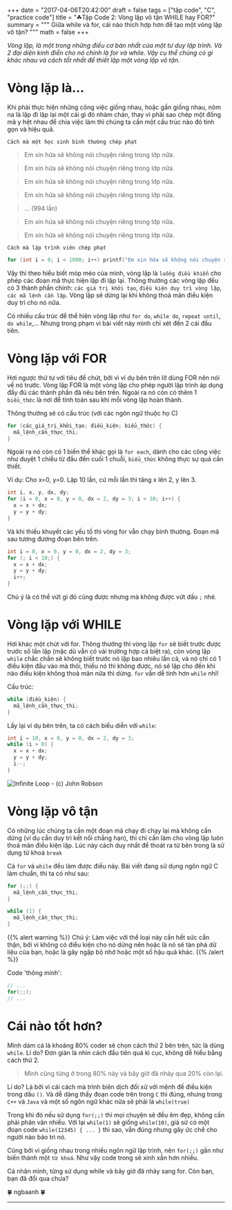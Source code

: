 +++
date = "2017-04-06T20:42:00"
draft = false
tags = ["tập code", "C", "practice code"]
title = "☘Tập Code 2: Vòng lặp vô tận WHILE hay FOR?"
summary = """
Giữa while và for, cái nào thích hợp hơn để tạo một vòng lặp vô tận?
"""
math = false
+++

*Vòng lặp, là một trong những điều cơ bản nhất của một tư duy lập trình. Và 2 đại diện kinh điển cho nó chính là for và while. Vậy cụ thể chúng có gì khác nhau và cách tốt nhất để thiết lập một vòng lặp vô tận.*


# Vòng lặp là...

Khi phải thực hiện những công việc giống nhau, hoặc gần giống nhau, nôm na là lặp đi lặp lại một cái gì đó nhàm chán, thay vì phải sao chép một đống mã y hệt nhau để chia việc làm thì chúng ta cần một cấu trúc nào đó tinh gọn và hiệu quả.

`Cách mà một học sinh bình thường chép phạt`

> Em xin hứa sẽ không nói chuyện riêng trong lớp nữa.

> Em xin hứa sẽ không nói chuyện riêng trong lớp nữa.

> Em xin hứa sẽ không nói chuyện riêng trong lớp nữa.

> Em xin hứa sẽ không nói chuyện riêng trong lớp nữa.

> ... (994 lần)

> Em xin hứa sẽ không nói chuyện riêng trong lớp nữa.

> Em xin hứa sẽ không nói chuyện riêng trong lớp nữa.

`Cách mà lập trình viên chép phạt`

```c
for (int i = 0; i < 1000; i++) printf("Em xin hứa sẽ không nói chuyện riêng trong lớp nữa");
```

Vậy thì theo hiểu biết móp méo của mình, vòng lặp là `luồng điều khiển` cho phép các đoạn mã thực hiện lặp đi lặp lại. Thông thường các vòng lặp đều có 3 thành phần chính: `các giá trị khởi tạo`, `điều kiện duy trì vòng lặp`, `các mã lệnh cần lặp`. Vòng lặp sẽ dừng lại khi không thoả mãn điều kiện duy trì cho nó nữa.

Có nhiều cấu trúc để thể hiện vòng lặp như `for do`, `while do`, `repeat until`, `do while`,... Nhưng trong phạm vi bài viết này mình chỉ xét đến 2 cái đầu tiên.

# Vòng lặp với FOR

Hơi ngược thứ tự với tiêu đề chút, bởi vì ví dụ bên trên lỡ dùng FOR nên nói về nó trước.
Vòng lặp FOR là một vòng lặp cho phép người lập trình áp dụng đầy đủ các thành phần đã nêu bên trên. Ngoài ra nó còn có thêm 1 `biểu_thức` là nơi để tính toán sau khi mỗi vòng lặp hoàn thành.

Thông thường sẽ có cấu trúc (với các ngôn ngữ thuộc họ C)
```c
for (các_giá_trị_khởi_tạo; điều_kiện; biểu_thức) {
  mã_lệnh_cần_thực_thi;
}
```
Ngoài ra nó còn có 1 biến thể khác gọi là `for each`, dành cho các công việc như duyệt 1 chiều từ đầu đến cuối 1 chuỗi, `biểu_thức` không thực sự quá cần thiết.

Ví dụ: Cho x=0, y=0. Lặp 10 lần, cứ mỗi lần thì tăng x lên 2, y lên 3.
```c
int i, x, y, dx, dy;
for (i = 0, x = 0, y = 0, dx = 2, dy = 3; i < 10; i++) {
  x = x + dx;
  y = y + dy;
}
```

Và khi thiếu khuyết các yếu tố thì vòng for vẫn chạy bình thường. Đoạn mã sau tương đương đoạn bên trên.

```c
int i = 0, x = 0, y = 0, dx = 2, dy = 3;
for (; i < 10;) {
  x = x + dx;
  y = y + dy;
  i++;
}
```
Chú ý là có thể vứt gì đó cũng được nhưng mà không được vứt dấu `;` nhé.

# Vòng lặp với WHILE

Hơi khác một chút với for. Thông thường thì vòng lặp `for` sẽ biết trước được trước số lần lặp (mặc dù vẫn có vài trường hợp cá biệt ra), còn vòng lặp `while` chắc chắn sẽ không biết trước nó lặp bao nhiêu lần cả, và nó chỉ có 1 điều kiện đầu vào mà thôi, thiếu nó thì không được, nó sẽ lặp cho đến khi nào điều kiện không thoả mãn nữa thì dừng. `for` vẫn dễ tính hơn `while` nhỉ!

Cấu trúc:
```c
while (điều_kiện) {
  mã_lệnh_cần_thực_thi;
}
```

Lấy lại ví dụ bên trên, ta có cách biểu diễn với `while`:

```c
int i = 10, x = 0, y = 0, dx = 2, dy = 3;
while (i > 0) {
  x = x + dx;
  y = y + dy;
  i--;
}
```


![Infinite Loop - (c) John Robson](/img/post_img/tap-code-02/infinite-loop.jpg)
# Vòng lặp vô tận

Có những lúc chúng ta cần một đoạn mã chạy đi chạy lại mà không cần dừng (ví dụ cần duy trì kết nối chẳng hạn), thì chỉ cần làm cho vòng lặp luôn thoả mãn điều kiện lặp. Lúc này cách duy nhất để thoát ra từ bên trong là sử dụng từ khoá `break`

Cả `for` và `while` đều làm được điều này. Bài viết đang sử dụng ngôn ngữ C làm chuẩn, thì ta có như sau:
```c
for (;;) {
  mã_lệnh_cần_thực_thi;
}

while (1) {
  mã_lệnh_cần_thực_thi;
}
```
{{% alert warning %}}
Chú ý: Làm việc với thể loại này cần hết sức cẩn thận, bởi vì không có điều kiện cho nó dừng nên hoặc là nó sẽ tàn phá dữ liệu của bạn, hoặc là gây ngập bộ nhớ hoặc một số hậu quả khác.
{{% /alert %}}

Code 'thông minh':
```c
// ...
for(;;);
// ...
```
# Cái nào tốt hơn?

Mình dám cá là khoảng 80% coder sẽ chọn cách thứ 2 bên trên, tức là dùng `while`.
Lí do? Đơn giản là nhìn cách đầu tiên quá kì cục, không dễ hiểu bằng cách thứ 2.

> Mình cũng từng ở trong 80% này và bây giờ đã nhảy qua 20% còn lại.

Lí do? Là bởi vì cái cách mà trình biên dịch đối xử với mệnh đề điều kiện trong dấu `()`.
Và dễ dàng thấy đoạn code trên trong `C` thì đúng, nhưng trong `C++` và `Java` và một số ngôn ngữ khác nữa sẽ phải là `while(true)`

Trong khi đó nếu sử dụng `for(;;)` thì mọi chuyện sẽ đều êm đẹp, không cần phải phân vân nhiều.
Với lại `while(1)` sẽ giống `while(10)`, giả sử có một đoạn code `while(12345) { ... }` thì sao, vẫn đúng nhưng gây ức chế cho người nào bảo trì nó.

Cũng bởi vì giống nhau trong nhiều ngôn ngữ lập trình, nên `for(;;)` gần như biến thành một `từ khoá`. Như vậy code trong sẽ xinh xắn hơn nhiều.

Cá nhân mình, từng sử dụng while và bây giờ đã nhảy sang for. Còn bạn, bạn đã đổi qua chưa?

:four_leaf_clover: ngbaanh :four_leaf_clover:
- - -
